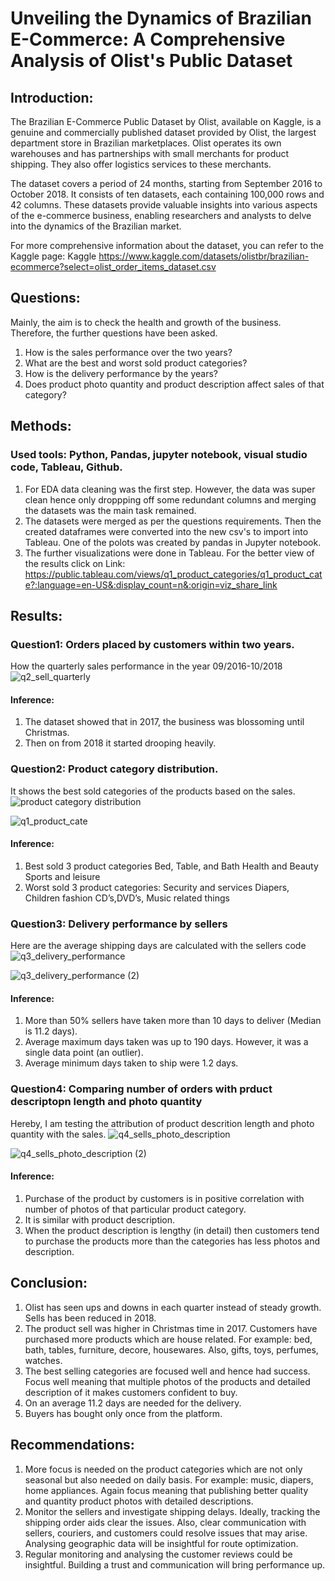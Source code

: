 # Unveiling the Dynamics of Brazilian E-Commerce: A Comprehensive Analysis of Olist's Public Dataset

## Introduction:
The Brazilian E-Commerce Public Dataset by Olist, available on Kaggle, is a genuine and commercially published dataset provided by Olist, the largest department store in Brazilian marketplaces. Olist operates its own warehouses and has partnerships with small merchants for product shipping. They also offer logistics services to these merchants.

The dataset covers a period of 24 months, starting from September 2016 to October 2018. It consists of ten datasets, each containing 100,000 rows and 42 columns. These datasets provide valuable insights into various aspects of the e-commerce business, enabling researchers and analysts to delve into the dynamics of the Brazilian market.

For more comprehensive information about the dataset, you can refer to the Kaggle page: Kaggle https://www.kaggle.com/datasets/olistbr/brazilian-ecommerce?select=olist_order_items_dataset.csv 

## Questions:
Mainly, the aim is to check the health and growth of the business. Therefore, the further questions have been asked.
1. How is the sales performance over the two years?
2. What are the best and worst sold product categories?
3. How is the delivery performance by the years?
4. Does product photo quantity and product description affect sales of that category?

## Methods:
### Used tools: Python, Pandas, jupyter notebook, visual studio code, Tableau, Github.
1. For EDA data cleaning was the first step. However, the data was super clean hence only droppping off some redundant columns and merging the datasets was the main task remained.
2. The datasets were merged as per the questions requirements. Then the created dataframes were converted into the new csv's to import into Tableau. One of the polots was created by pandas in Jupyter notebook.
3. The further visualizations were done in Tableau. For the better view of the results click on Link: https://public.tableau.com/views/q1_product_categories/q1_product_cate?:language=en-US&:display_count=n&:origin=viz_share_link 

## Results:
### Question1: Orders placed by customers within two years.
How the quarterly sales performance in the year 09/2016-10/2018
![q2_sell_quarterly](https://github.com/prache/E-commerce-project/assets/25516674/1b9bae8c-5e17-4cd7-ae29-d8d2a33130a2)
#### Inference:
1. The dataset showed that  in 2017, the business was blossoming until Christmas.
2. Then on from 2018 it started drooping heavily.


### Question2: Product category distribution. 
It shows the best sold categories of the products based on the sales.
![product category distribution](https://github.com/prache/E-commerce-project/assets/25516674/20a31717-5c8b-4296-9f16-c16f033242ff)

![q1_product_cate](https://github.com/prache/E-commerce-project/assets/25516674/9b4ed8a4-3e7e-4c6f-8f61-7c8bcc90c15a)
#### Inference: 
1. Best sold 3 product categories
Bed, Table, and Bath 
Health and Beauty
Sports and leisure
2. Worst sold 3 product categories:
Security and services
Diapers, Children fashion
CD’s,DVD’s, Music related things

### Question3: Delivery performance by sellers
Here are the average shipping days are calculated with the sellers code
![q3_delivery_performance](https://github.com/prache/E-commerce-project/assets/25516674/f5479755-ee89-4c6a-8bef-cce4bd32d4b8)

![q3_delivery_performance (2)](https://github.com/prache/E-commerce-project/assets/25516674/fd5c102e-c3ac-4ae9-a47b-f54aa6fc5d1b)

#### Inference:
1. More than 50% sellers have taken more than 10 days to deliver (Median is 11.2 days).
2. Average maximum days taken was up to 190 days. However, it was a single data point (an outlier).
3. Average minimum days taken to ship were 1.2 days.

### Question4: Comparing number of orders with prduct descriptopn length and photo quantity
Hereby, I am testing the attribution of product descrition length and photo quantity with the sales.
![q4_sells_photo_description](https://github.com/prache/E-commerce-project/assets/25516674/5b9a8545-0542-4fc4-a711-ca408bf09d93)

![q4_sells_photo_description (2)](https://github.com/prache/E-commerce-project/assets/25516674/828ef1b2-8c9e-4be4-b924-f16835325046)

#### Inference:
1. Purchase of the product by customers is in positive correlation with number of photos of that particular product category.
2. It is similar with product description.
3. When the product description is lengthy (in detail) then customers tend to  purchase the products more than the categories has less photos and description.

## Conclusion:
1. Olist has seen ups and downs in each quarter instead of steady growth. Sells has been reduced in 2018.
2. The product sell was higher in Christmas time in 2017. Customers have purchased more products which are house related. For example: bed, bath, tables, furniture, decore, housewares. Also, gifts, toys, perfumes, watches. 
3. The best selling categories are focused well and hence had success. Focus well meaning that multiple photos of the products and detailed description of it makes customers confident to buy.
4. On an average 11.2 days are needed for the delivery. 
5. Buyers has bought only once from the platform.

## Recommendations:
1. More focus is needed on the product categories which are not only seasonal but also needed on daily basis. For example: music, diapers, home appliances. Again focus meaning that publishing better quality and quantity product photos with detailed descriptions.
2. Monitor the sellers and investigate shipping delays. Ideally, tracking the shipping order aids clear the issues. Also, clear communication with sellers, couriers, and customers could resolve issues that may arise. Analysing geographic data will be insightful for route optimization.
3. Regular monitoring and analysing the customer reviews could be insightful. Building a trust and communication will bring performance up.  

